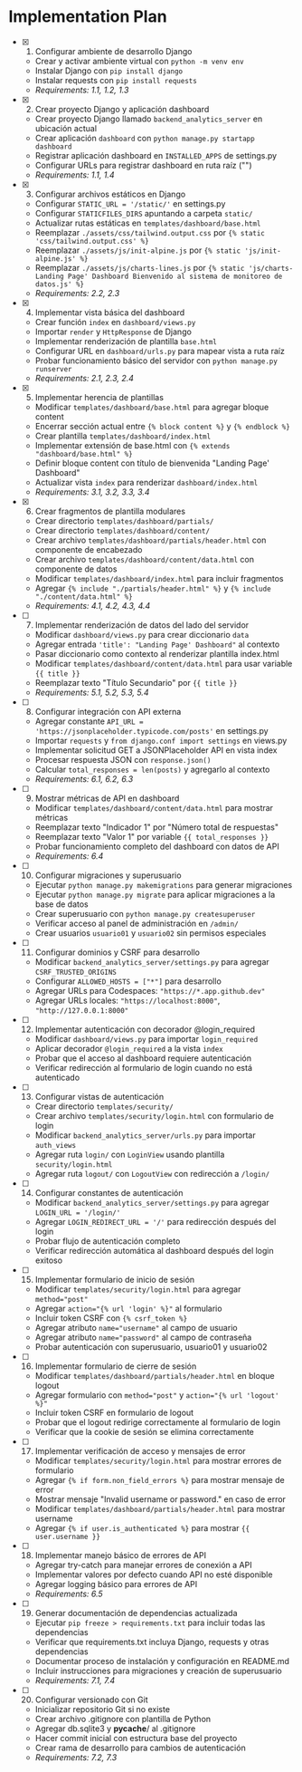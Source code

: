 # Implementation Plan

- [x] 1. Configurar ambiente de desarrollo Django
  - Crear y activar ambiente virtual con `python -m venv env`
  - Instalar Django con `pip install django`
  - Instalar requests con `pip install requests`
  - _Requirements: 1.1, 1.2, 1.3_

- [x] 2. Crear proyecto Django y aplicación dashboard
  - Crear proyecto Django llamado `backend_analytics_server` en ubicación actual
  - Crear aplicación `dashboard` con `python manage.py startapp dashboard`
  - Registrar aplicación dashboard en `INSTALLED_APPS` de settings.py
  - Configurar URLs para registrar dashboard en ruta raíz ("")
  - _Requirements: 1.1, 1.4_

- [x] 3. Configurar archivos estáticos en Django
  - Configurar `STATIC_URL = '/static/'` en settings.py
  - Configurar `STATICFILES_DIRS` apuntando a carpeta `static/`
  - Actualizar rutas estáticas en `templates/dashboard/base.html`
  - Reemplazar `./assets/css/tailwind.output.css` por `{% static 'css/tailwind.output.css' %}`
  - Reemplazar `./assets/js/init-alpine.js` por `{% static 'js/init-alpine.js' %}`
  - Reemplazar `./assets/js/charts-lines.js` por `{% static 'js/charts-Landing Page' Dashboard
Bienvenido al sistema de monitoreo de datos.js' %}`
  - _Requirements: 2.2, 2.3_

- [x] 4. Implementar vista básica del dashboard
  - Crear función `index` en `dashboard/views.py`
  - Importar `render` y `HttpResponse` de Django
  - Implementar renderización de plantilla `base.html`
  - Configurar URL en `dashboard/urls.py` para mapear vista a ruta raíz
  - Probar funcionamiento básico del servidor con `python manage.py runserver`
  - _Requirements: 2.1, 2.3, 2.4_

- [x] 5. Implementar herencia de plantillas
  - Modificar `templates/dashboard/base.html` para agregar bloque content
  - Encerrar sección actual entre `{% block content %}` y `{% endblock %}`
  - Crear plantilla `templates/dashboard/index.html`
  - Implementar extensión de base.html con `{% extends "dashboard/base.html" %}`
  - Definir bloque content con título de bienvenida "Landing Page' Dashboard"
  - Actualizar vista `index` para renderizar `dashboard/index.html`
  - _Requirements: 3.1, 3.2, 3.3, 3.4_

- [x] 6. Crear fragmentos de plantilla modulares
  - Crear directorio `templates/dashboard/partials/`
  - Crear directorio `templates/dashboard/content/`
  - Crear archivo `templates/dashboard/partials/header.html` con componente de encabezado
  - Crear archivo `templates/dashboard/content/data.html` con componente de datos
  - Modificar `templates/dashboard/index.html` para incluir fragmentos
  - Agregar `{% include "./partials/header.html" %}` y `{% include "./content/data.html" %}`
  - _Requirements: 4.1, 4.2, 4.3, 4.4_

- [ ] 7. Implementar renderización de datos del lado del servidor
  - Modificar `dashboard/views.py` para crear diccionario `data`
  - Agregar entrada `'title': "Landing Page' Dashboard"` al contexto
  - Pasar diccionario como contexto al renderizar plantilla index.html
  - Modificar `templates/dashboard/content/data.html` para usar variable `{{ title }}`
  - Reemplazar texto "Título Secundario" por `{{ title }}`
  - _Requirements: 5.1, 5.2, 5.3, 5.4_

- [ ] 8. Configurar integración con API externa
  - Agregar constante `API_URL = 'https://jsonplaceholder.typicode.com/posts'` en settings.py
  - Importar `requests` y `from django.conf import settings` en views.py
  - Implementar solicitud GET a JSONPlaceholder API en vista index
  - Procesar respuesta JSON con `response.json()`
  - Calcular `total_responses = len(posts)` y agregarlo al contexto
  - _Requirements: 6.1, 6.2, 6.3_

- [ ] 9. Mostrar métricas de API en dashboard
  - Modificar `templates/dashboard/content/data.html` para mostrar métricas
  - Reemplazar texto "Indicador 1" por "Número total de respuestas"
  - Reemplazar texto "Valor 1" por variable `{{ total_responses }}`
  - Probar funcionamiento completo del dashboard con datos de API
  - _Requirements: 6.4_

- [ ] 10. Configurar migraciones y superusuario
  - Ejecutar `python manage.py makemigrations` para generar migraciones
  - Ejecutar `python manage.py migrate` para aplicar migraciones a la base de datos
  - Crear superusuario con `python manage.py createsuperuser`
  - Verificar acceso al panel de administración en `/admin/`
  - Crear usuarios `usuario01` y `usuario02` sin permisos especiales

- [ ] 11. Configurar dominios y CSRF para desarrollo
  - Modificar `backend_analytics_server/settings.py` para agregar `CSRF_TRUSTED_ORIGINS`
  - Configurar `ALLOWED_HOSTS = ["*"]` para desarrollo
  - Agregar URLs para Codespaces: `"https://*.app.github.dev"`
  - Agregar URLs locales: `"https://localhost:8000"`, `"http://127.0.0.1:8000"`

- [ ] 12. Implementar autenticación con decorador @login_required
  - Modificar `dashboard/views.py` para importar `login_required`
  - Aplicar decorador `@login_required` a la vista `index`
  - Probar que el acceso al dashboard requiere autenticación
  - Verificar redirección al formulario de login cuando no está autenticado

- [ ] 13. Configurar vistas de autenticación
  - Crear directorio `templates/security/`
  - Crear archivo `templates/security/login.html` con formulario de login
  - Modificar `backend_analytics_server/urls.py` para importar `auth_views`
  - Agregar ruta `login/` con `LoginView` usando plantilla `security/login.html`
  - Agregar ruta `logout/` con `LogoutView` con redirección a `/login/`

- [ ] 14. Configurar constantes de autenticación
  - Modificar `backend_analytics_server/settings.py` para agregar `LOGIN_URL = '/login/'`
  - Agregar `LOGIN_REDIRECT_URL = '/'` para redirección después del login
  - Probar flujo de autenticación completo
  - Verificar redirección automática al dashboard después del login exitoso

- [ ] 15. Implementar formulario de inicio de sesión
  - Modificar `templates/security/login.html` para agregar `method="post"`
  - Agregar `action="{% url 'login' %}"` al formulario
  - Incluir token CSRF con `{% csrf_token %}`
  - Agregar atributo `name="username"` al campo de usuario
  - Agregar atributo `name="password"` al campo de contraseña
  - Probar autenticación con superusuario, usuario01 y usuario02

- [ ] 16. Implementar formulario de cierre de sesión
  - Modificar `templates/dashboard/partials/header.html` en bloque logout
  - Agregar formulario con `method="post"` y `action="{% url 'logout' %}"`
  - Incluir token CSRF en formulario de logout
  - Probar que el logout redirige correctamente al formulario de login
  - Verificar que la cookie de sesión se elimina correctamente

- [ ] 17. Implementar verificación de acceso y mensajes de error
  - Modificar `templates/security/login.html` para mostrar errores de formulario
  - Agregar `{% if form.non_field_errors %}` para mostrar mensaje de error
  - Mostrar mensaje "Invalid username or password." en caso de error
  - Modificar `templates/dashboard/partials/header.html` para mostrar username
  - Agregar `{% if user.is_authenticated %}` para mostrar `{{ user.username }}`

- [ ] 18. Implementar manejo básico de errores de API
  - Agregar try-catch para manejar errores de conexión a API
  - Implementar valores por defecto cuando API no esté disponible
  - Agregar logging básico para errores de API
  - _Requirements: 6.5_

- [ ] 19. Generar documentación de dependencias actualizada
  - Ejecutar `pip freeze > requirements.txt` para incluir todas las dependencias
  - Verificar que requirements.txt incluya Django, requests y otras dependencias
  - Documentar proceso de instalación y configuración en README.md
  - Incluir instrucciones para migraciones y creación de superusuario
  - _Requirements: 7.1, 7.4_

- [ ] 20. Configurar versionado con Git
  - Inicializar repositorio Git si no existe
  - Crear archivo .gitignore con plantilla de Python
  - Agregar db.sqlite3 y __pycache__/ al .gitignore
  - Hacer commit inicial con estructura base del proyecto
  - Crear rama de desarrollo para cambios de autenticación
  - _Requirements: 7.2, 7.3_